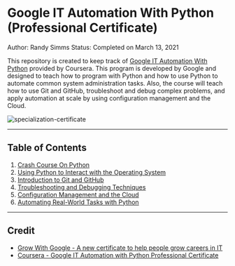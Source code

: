 # Google IT Automation With Python (Professional Certificate)

Author: Randy Simms
Status: Completed on March 13, 2021

This repository is created to keep track of [Google IT Automation With Python](https://www.coursera.org/professional-certificates/google-it-automation) provided by Coursera. This program is developed by Google and designed to teach how to program with Python and how to use Python to automate common system administration tasks. Also, the course will teach how to use Git and GitHub, troubleshoot and debug complex problems, and apply automation at scale by using configuration management and the Cloud.

![specialization-certificate](https://github.com/randysimms/google-it-automation-with-python/blob/master/assets/Google_IT_Automation_with_Python_CERTIFICATE.jpg)

---

## Table of Contents

1. [Crash Course On Python](https://github.com/randysimms/google-it-automation-with-python/1-crash-course-on-python)
2. [Using Python to Interact with the Operating System](https://github.com/randysimms/google-it-automation-with-python/2-using-python-with-the-os)
3. [Introduction to Git and GitHub](https://github.com/randysimms/google-it-automation-with-python/3-intro-to-git-and-github)
4. [Troubleshooting and Debugging Techniques](https://github.com/randysimms/google-it-automation-with-python/4-troubleshooting-and-debugging)
5. [Configuration Management and the Cloud](https://github.com/randysimms/google-it-automation-with-python/5-config-management-and-the-cloud)
6. [Automating Real-World Tasks with Python](https://github.com/randysimms/google-it-automation-with-python/6-automating-with-python)

---

## Credit

* [Grow With Google - A new certificate to help people grow careers in IT](https://www.blog.google/outreach-initiatives/grow-with-google/new-certificate-help-people-grow-careers/)
* [Coursera - Google IT Automation with Python Professional Certificate](https://www.coursera.org/professional-certificates/google-it-automation#courses)  